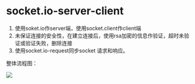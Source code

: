 # socket.io-server-client



1.  使用soket.io作server端，使用socket.client作client端
2.  未保证连接的安全性，在建立连接后，使用rsa加密的信息作验证，超时未验证或验证失败，删除连接
3.  使用socket.io-request同步socket 请求和响应。



整体流程图：

![](http://ok5unqopw.bkt.clouddn.com/socket-io-work-flow.png)